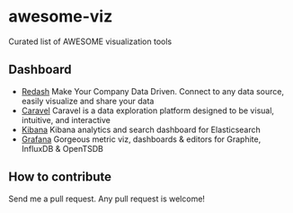 # awesome-viz
Curated list of AWESOME visualization tools

## Dashboard
- [Redash](https://github.com/getredash/redash) Make Your Company Data Driven. Connect to any data source, easily visualize and share your data
- [Caravel](https://github.com/airbnb/caravel) Caravel is a data exploration platform designed to be visual, intuitive, and interactive
- [Kibana](https://github.com/elastic/kibana) Kibana analytics and search dashboard for Elasticsearch
- [Grafana](https://github.com/grafana/grafana) Gorgeous metric viz, dashboards & editors for Graphite, InfluxDB & OpenTSDB

## How to contribute
Send me a pull request. Any pull request is welcome!
